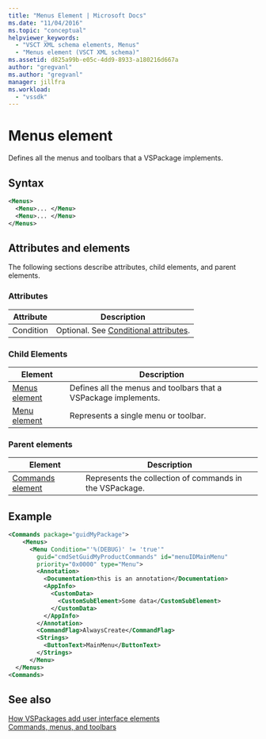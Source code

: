 ```yaml
---
title: "Menus Element | Microsoft Docs"
ms.date: "11/04/2016"
ms.topic: "conceptual"
helpviewer_keywords: 
  - "VSCT XML schema elements, Menus"
  - "Menus element (VSCT XML schema)"
ms.assetid: d825a99b-e05c-4dd9-8933-a180216d667a
author: "gregvanl"
ms.author: "gregvanl"
manager: jillfra
ms.workload: 
  - "vssdk"
---
```

# Menus element
Defines all the menus and toolbars that a VSPackage implements.  
  
## Syntax  
  
```xml  
<Menus>  
  <Menu>... </Menu>  
  <Menu>... </Menu>  
</Menus>  
```  
  
## Attributes and elements  
 The following sections describe attributes, child elements, and parent elements.  
  
### Attributes  
  
|Attribute|Description|  
|---------------|-----------------|  
|Condition|Optional. See [Conditional attributes](../extensibility/vsct-xml-schema-conditional-attributes.md).|  
  
### Child Elements  
  
|Element|Description|  
|-------------|-----------------|  
|[Menus element](../extensibility/menus-element.md)|Defines all the menus and toolbars that a VSPackage implements.|  
|[Menu element](../extensibility/menu-element.md)|Represents a single menu or toolbar.|  
  
### Parent elements  
  
|Element|Description|  
|-------------|-----------------|  
|[Commands element](../extensibility/commands-element.md)|Represents the collection of commands in the VSPackage.|  
  
## Example  
  
```xml  
<Commands package="guidMyPackage">  
    <Menus>  
      <Menu Condition="'%(DEBUG)' != 'true'"   
        guid="cmdSetGuidMyProductCommands" id="menuIDMainMenu"   
        priority="0x0000" type="Menu">  
        <Annotation>  
          <Documentation>this is an annotation</Documentation>  
          <AppInfo>  
            <CustomData>  
              <CustomSubElement>Some data</CustomSubElement>  
            </CustomData>  
          </AppInfo>  
        </Annotation>  
        <CommandFlag>AlwaysCreate</CommandFlag>  
        <Strings>  
          <ButtonText>MainMenu</ButtonText>  
        </Strings>  
      </Menu>  
  </Menus>  
<Commands>  
```  
  
## See also  
 [How VSPackages add user interface elements](../extensibility/internals/how-vspackages-add-user-interface-elements.md)   
 [Commands, menus, and toolbars](../extensibility/internals/commands-menus-and-toolbars.md)